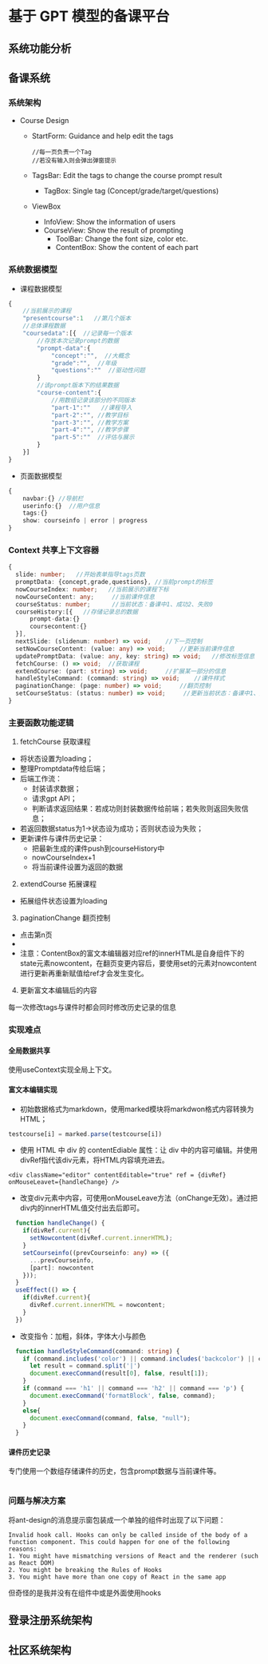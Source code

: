 # 基于 GPT 模型的备课平台

## 系统功能分析

## 备课系统

### 系统架构

- Course Design
  - StartForm: Guidance and help edit the tags
    ```tsx
    //每一页负责一个Tag
    //若没有输入则会弹出弹窗提示
    ```
  - TagsBar: Edit the tags to change the course prompt result
    
    - TagBox: Single tag (Concept/grade/target/questions)
    
  - ViewBox
    - InfoView: Show the information of users
    - CourseView: Show the result of prompting
      - ToolBar: Change the font size, color etc.
      - ContentBox: Show the content of each part

### 系统数据模型
- 课程数据模型
```ts
{
    //当前展示的课程
    "presentcourse":1   //第几个版本
    //总体课程数据
    "coursedata":[{  //记录每一个版本
        //存放本次记录prompt的数据
        "prompt-data":{
            "concept":"",  //大概念
            "grade":"",  //年级
            "questions":""  //驱动性问题
        }
        //该prompt版本下的结果数据
        "course-content":{
            //用数组记录该部分的不同版本
            "part-1":""   //课程导入
            "part-2":"", //教学目标
            "part-3":"", //教学方案
            "part-4":"", //教学步骤
            "part-5":""  //评估与展示
        }
    }]
}
```

- 页面数据模型
```ts
{
    navbar:{} //导航栏
    userinfo:{}  //用户信息
    tags:{}
    show: courseinfo | error | progress
}
```

### Context 共享上下文容器
```ts
{
  slide: number;   //开始表单指导tags页数
  promptData: {concept,grade,questions}, //当前prompt的标签
  nowCourseIndex: number;	//当前展示的课程下标
  nowCourseContent: any;	 //当前课件信息 	
  courseStatus: number;		 //当前状态：备课中1、成功2、失败0
  courseHistory:[{   //存储记录总的数据
      prompt-data:{}
      coursecontent:{}         
  }],   
  nextSlide: (slidenum: number) => void;	//下一页控制
  setNowCourseContent: (value: any) => void;	//更新当前课件信息
  updatePromptData: (value: any, key: string) => void;	 //修改标签信息
  fetchCourse: () => void;	//获取课程  
  extendCourse: (part: string) => void;		//扩展某一部分的信息
  handleStyleCommand: (command: string) => void;	//课件样式
  paginationChange: (page: number) => void;		//翻页控制
  setCourseStatus: (status: number) => void;	 //更新当前状态：备课中1、成功2、失败0
}
```
### 主要函数功能逻辑
1. fetchCourse 获取课程
  - 将状态设置为loading；
  - 整理Promptdata传给后端；
  - 后端工作流：
    - 封装请求数据；
    - 请求gpt API；
    - 判断请求返回结果：若成功则封装数据传给前端；若失败则返回失败信息；
  - 若返回数据status为1->状态设为成功；否则状态设为失败；
  - 更新课件与课件历史记录：
    - 把最新生成的课件push到courseHistory中
    - nowCourseIndex+1
    - 将当前课件设置为返回的数据

2. extendCourse 拓展课程
  - 拓展组件状态设置为loading
  
3. paginationChange 翻页控制
  - 点击第n页
  - 
  - 注意：ContentBox的富文本编辑器对应ref的innerHTML是自身组件下的state元素nowcontent，在翻页变更内容后，要使用set的元素对nowcontent进行更新再重新赋值给ref才会发生变化。

4. 更新富文本编辑后的内容

每一次修改tags与课件时都会同时修改历史记录的信息
### 实现难点

#### 全局数据共享

使用useContext实现全局上下文。

#### 富文本编辑实现

- 初始数据格式为markdown，使用marked模块将markdwon格式内容转换为HTML；
```ts
testcourse[i] = marked.parse(testcourse[i])
```
- 使用 HTML 中 div 的 contentEdiable 属性：让 div 中的内容可编辑。并使用divRef指代该div元素，将HTML内容填充进去。
```react
<div className="editor" contentEditable="true" ref = {divRef} onMouseLeavet={handleChange} />
```
- 改变div元素中内容，可使用onMouseLeave方法（onChange无效）。通过把div内的innerHTML值交付出去后即可。
```ts
  function handleChange() {
    if(divRef.current){
      setNowcontent(divRef.current.innerHTML);
    }
    setCourseinfo((prevCourseinfo: any) => ({
      ...prevCourseinfo,
      [part]: nowcontent
    }));
  }
  useEffect(() => {
    if(divRef.current){
      divRef.current.innerHTML = nowcontent;
    }
  })
```
- 改变指令：加粗，斜体，字体大小与颜色
```ts
  function handleStyleCommand(command: string) {
    if (command.includes('color') || command.includes('backcolor') || command.includes('forecolor')) {
      let result = command.split('|')
      document.execCommand(result[0], false, result[1]);
    }
    if (command === 'h1' || command === 'h2' || command === 'p') {
      document.execCommand('formatBlock', false, command);
    }
    else{
      document.execCommand(command, false, "null");
    }
  }
```


#### 课件历史记录

专门使用一个数组存储课件的历史，包含prompt数据与当前课件等。

```ts

```



### 问题与解决方案

将ant-design的消息提示窗包装成一个单独的组件时出现了以下问题：

```
Invalid hook call. Hooks can only be called inside of the body of a function component. This could happen for one of the following reasons: 
1. You might have mismatching versions of React and the renderer (such as React DOM) 
2. You might be breaking the Rules of Hooks 
3. You might have more than one copy of React in the same app
```

但奇怪的是我并没有在组件中或是外面使用hooks



## 登录注册系统架构

## 社区系统架构
